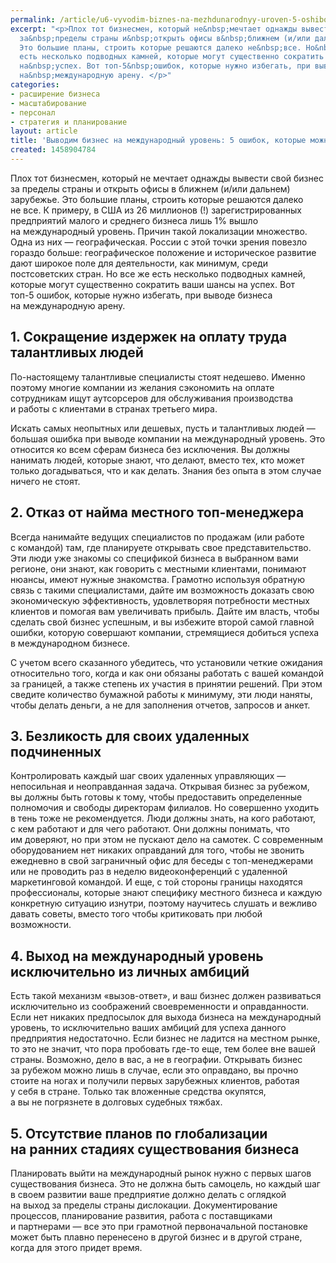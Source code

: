 ```yaml
---
permalink: /article/u6-vyvodim-biznes-na-mezhdunarodnyy-uroven-5-oshibok-kotorye-mozhno-izbezhat
excerpt: "<p>Плох тот бизнесмен, который не&nbsp;мечтает однажды вывести свой бизнес
  за&nbsp;пределы страны и&nbsp;открыть офисы в&nbsp;ближнем (и/или дальнем) зарубежье.
  Это большие планы, строить которые решаются далеко не&nbsp;все. Но&nbsp;все&nbsp;же
  есть несколько подводных камней, которые могут существенно сократить ваши шансы
  на&nbsp;успех. Вот топ-5&nbsp;ошибок, которые нужно избегать, при выводе бизнеса
  на&nbsp;международную арену. </p>"
categories:
- расширение бизнеса
- масштабирование
- персонал
- стратегия и планирование
layout: article
title: 'Выводим бизнес на международный уровень: 5 ошибок, которые можно избежать'
created: 1458904784
---
```

Плох тот бизнесмен, который не мечтает однажды вывести свой бизнес за пределы страны и открыть офисы в ближнем (и/или дальнем) зарубежье. Это большие планы, строить которые решаются далеко не все. К примеру, в США из 26 миллионов (!) зарегистрированных предприятий малого и среднего бизнеса лишь 1% вышло на международный уровень. Причин такой локализации множество. Одна из них — географическая. России с этой точки зрения повезло гораздо больше: географическое положение и историческое развитие дают широкое поле для деятельности, как минимум, среди постсоветских стран. Но все же есть несколько подводных камней, которые могут существенно сократить ваши шансы на успех. Вот топ-5 ошибок, которые нужно избегать, при выводе бизнеса на международную арену.

## 1. Сокращение издержек на оплату труда талантливых людей ##

По-настоящему талантливые специалисты стоят недешево. Именно поэтому многие компании из желания сэкономить на оплате сотрудникам ищут аутсорсеров для обслуживания производства и работы с клиентами в странах третьего мира.

Искать самых неопытных или дешевых, пусть и талантливых людей — большая ошибка при выводе компании на международный уровень. Это относится ко всем сферам бизнеса без исключения. Вы должны нанимать людей, которые знают, что делают, вместо тех, кто может только догадываться, что и как делать. Знания без опыта в этом случае ничего не стоят.

## 2. Отказ от найма местного топ-менеджера ##

Всегда нанимайте ведущих специалистов по продажам (или работе с командой) там, где планируете открывать свое представительство. Эти люди уже знакомы со спецификой бизнеса в выбранном вами регионе, они знают, как говорить с местными клиентами, понимают нюансы, имеют нужные знакомства. Грамотно используя обратную связь с такими специалистами, дайте им возможность доказать свою экономическую эффективность, удовлетворяя потребности местных клиентов и помогая вам увеличивать прибыль. Дайте им власть, чтобы сделать свой бизнес успешным, и вы избежите второй самой главной ошибки, которую совершают компании, стремящиеся добиться успеха в международном бизнесе.

С учетом всего сказанного убедитесь, что установили четкие ожидания относительно того, когда и как они обязаны работать с вашей командой за границей, а также степень их участия в принятии решений. При этом сведите количество бумажной работы к минимуму, эти люди наняты, чтобы делать деньги, а не для заполнения отчетов, запросов и анкет.

## 3. Безликость для своих удаленных подчиненных ##

Контролировать каждый шаг своих удаленных управляющих — непосильная и неоправданная задача. Открывая бизнес за рубежом, вы должны быть готовы к тому, чтобы предоставить определенные полномочия и свободы директорам филиалов. Но совершенно уходить в тень тоже не рекомендуется. Люди должны знать, на кого работают, с кем работают и для чего работают. Они должны понимать, что им доверяют, но при этом не пускают дело на самотек. С современным оборудованием нет никаких оправданий для того, чтобы не звонить ежедневно в свой заграничный офис для беседы с топ-менеджерами или не проводить раз в неделю видеоконференций с удаленной маркетинговой командой. И еще, с той стороны границы находятся профессионалы, которые знают специфику местного бизнеса и каждую конкретную ситуацию изнутри, поэтому научитесь слушать и вежливо давать советы, вместо того чтобы критиковать при любой возможности.

## 4. Выход на международный уровень исключительно из личных амбиций ##

Есть такой механизм «вызов-ответ», и ваш бизнес должен развиваться исключительно из соображений своевременности и оправданности. Если нет никаких предпосылок для выхода бизнеса на международный уровень, то исключительно ваших амбиций для успеха данного предприятия недостаточно. Если бизнес не ладится на местном рынке, то это не значит, что пора пробовать где-то еще, тем более вне вашей страны. Возможно, дело в вас, а не в географии. Открывать бизнес за рубежом можно лишь в случае, если это оправдано, вы прочно стоите на ногах и получили первых зарубежных клиентов, работая у себя в стране. Только так вложенные средства окупятся, а вы не погрязнете в долговых судебных тяжбах.

## 5. Отсутствие планов по глобализации на ранних стадиях существования бизнеса ##

Планировать выйти на международный рынок нужно с первых шагов существования бизнеса. Это не должна быть самоцель, но каждый шаг в своем развитии ваше предприятие должно делать с оглядкой на выход за пределы страны дислокации. Документирование процессов, планирование развития, работа с поставщиками и партнерами — все это при грамотной первоначальной постановке может быть плавно перенесено в другой бизнес и в другой стране, когда для этого придет время.
